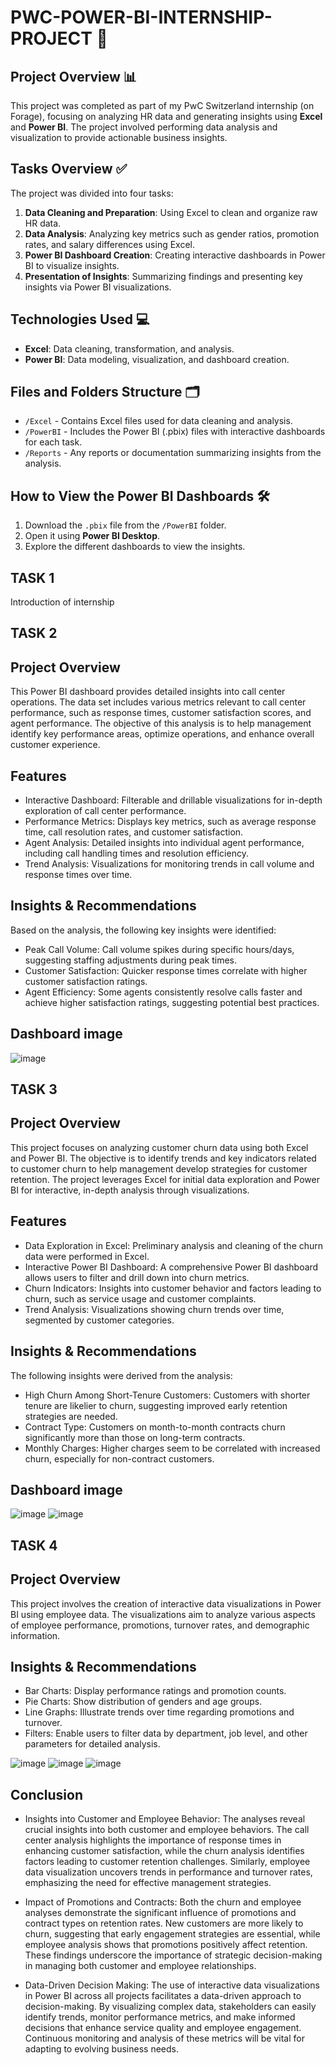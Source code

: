 # PWC-POWER-BI-INTERNSHIP-PROJECT 🌟

## Project Overview 📊
This project was completed as part of my PwC Switzerland internship (on Forage), focusing on analyzing HR data and generating insights using **Excel** and **Power BI**. The project involved performing data analysis and visualization to provide actionable business insights.

## Tasks Overview ✅
The project was divided into four tasks:
1. **Data Cleaning and Preparation**: Using Excel to clean and organize raw HR data.
2. **Data Analysis**: Analyzing key metrics such as gender ratios, promotion rates, and salary differences using Excel.
3. **Power BI Dashboard Creation**: Creating interactive dashboards in Power BI to visualize insights.
4. **Presentation of Insights**: Summarizing findings and presenting key insights via Power BI visualizations.

## Technologies Used 💻
- **Excel**: Data cleaning, transformation, and analysis.
- **Power BI**: Data modeling, visualization, and dashboard creation.

## Files and Folders Structure 🗂️
- `/Excel` - Contains Excel files used for data cleaning and analysis.
- `/PowerBI` - Includes the Power BI (.pbix) files with interactive dashboards for each task.
- `/Reports` - Any reports or documentation summarizing insights from the analysis.

## How to View the Power BI Dashboards 🛠️
1. Download the `.pbix` file from the `/PowerBI` folder.
2. Open it using **Power BI Desktop**.
3. Explore the different dashboards to view the insights.

## TASK 1 
Introduction of internship 

## TASK 2

## Project Overview
This Power BI dashboard provides detailed insights into call center operations. The data set includes various metrics relevant to call center performance, such as response times, customer satisfaction scores, and agent performance. The objective of this analysis is to help management identify key performance areas, optimize operations, and enhance overall customer experience.

## Features
- Interactive Dashboard: Filterable and drillable visualizations for in-depth exploration of call center performance.
- Performance Metrics: Displays key metrics, such as average response time, call resolution rates, and customer satisfaction.
- Agent Analysis: Detailed insights into individual agent performance, including call handling times and resolution efficiency.
- Trend Analysis: Visualizations for monitoring trends in call volume and response times over time.

## Insights & Recommendations
Based on the analysis, the following key insights were identified:
- Peak Call Volume: Call volume spikes during specific hours/days, suggesting staffing adjustments during peak times.
- Customer Satisfaction: Quicker response times correlate with higher customer satisfaction ratings.
- Agent Efficiency: Some agents consistently resolve calls faster and achieve higher satisfaction ratings, suggesting potential best practices.

## Dashboard image
![image](https://github.com/user-attachments/assets/6cd9dcfb-8341-4730-b7ed-26465d92eaa5)

## TASK 3
## Project Overview
This project focuses on analyzing customer churn data using both Excel and Power BI. The objective is to identify trends and key indicators related to customer churn to help management develop strategies for customer retention. The project leverages Excel for initial data exploration and Power BI for interactive, in-depth analysis through visualizations.

## Features
- Data Exploration in Excel: Preliminary analysis and cleaning of the churn data were performed in Excel.
- Interactive Power BI Dashboard: A comprehensive Power BI dashboard allows users to filter and drill down into churn metrics.
- Churn Indicators: Insights into customer behavior and factors leading to churn, such as service usage and customer complaints.
- Trend Analysis: Visualizations showing churn trends over time, segmented by customer categories.
   
## Insights & Recommendations
The following insights were derived from the analysis:
- High Churn Among Short-Tenure Customers: Customers with shorter tenure are likelier to churn, suggesting improved early retention strategies are needed.
- Contract Type: Customers on month-to-month contracts churn significantly more than those on long-term contracts.
- Monthly Charges: Higher charges seem to be correlated with increased churn, especially for non-contract customers.

## Dashboard image
![image](https://github.com/user-attachments/assets/a7347761-571b-4cb7-8d44-b8ba7e3c7409)
![image](https://github.com/user-attachments/assets/5643ff36-da10-4874-8b2f-9da482bbf69d)

## TASK 4
## Project Overview
This project involves the creation of interactive data visualizations in Power BI using employee data. The visualizations aim to analyze various aspects of employee performance, promotions, turnover rates, and demographic information.

## Insights & Recommendations
- Bar Charts: Display performance ratings and promotion counts.
- Pie Charts: Show distribution of genders and age groups.
- Line Graphs: Illustrate trends over time regarding promotions and turnover.
- Filters: Enable users to filter data by department, job level, and other parameters for detailed analysis.

![image](https://github.com/user-attachments/assets/d0d36c69-b0ee-4220-bf62-14eee4cd34a7)
![image](https://github.com/user-attachments/assets/1e4f9eb3-98e5-42c6-8c1c-d97e6a94b7fd)
![image](https://github.com/user-attachments/assets/68ca18bc-d651-485a-a504-7e5520ccbaf5)

## Conclusion
- Insights into Customer and Employee Behavior: The analyses reveal crucial insights into both customer and employee behaviors. The call center analysis highlights the importance of response times in enhancing customer satisfaction, while the churn analysis identifies factors leading to customer retention challenges. Similarly, employee data visualization uncovers trends in performance and turnover rates, emphasizing the need for effective management strategies.

- Impact of Promotions and Contracts: Both the churn and employee analyses demonstrate the significant influence of promotions and contract types on retention rates. New customers are more likely to churn, suggesting that early engagement strategies are essential, while employee analysis shows that promotions positively affect retention. These findings underscore the importance of strategic decision-making in managing both customer and employee relationships.

- Data-Driven Decision Making: The use of interactive data visualizations in Power BI across all projects facilitates a data-driven approach to decision-making. By visualizing complex data, stakeholders can easily identify trends, monitor performance metrics, and make informed decisions that enhance service quality and employee engagement. Continuous monitoring and analysis of these metrics will be vital for adapting to evolving business needs.








